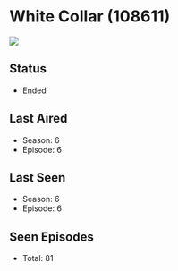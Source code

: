 # White Collar (108611)

<img src="https://dg31sz3gwrwan.cloudfront.net/poster/108611/968527-0-optimized.jpg" />

## Status
* Ended
## Last Aired
* Season: 6
* Episode: 6
## Last Seen
* Season: 6
* Episode: 6
## Seen Episodes
* Total: 81

